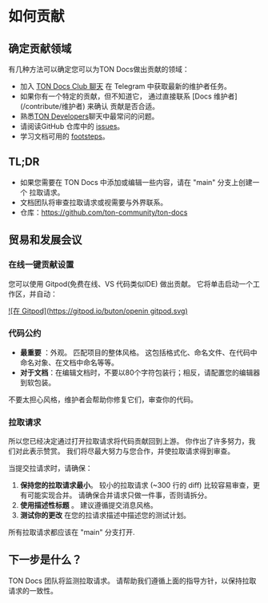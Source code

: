 # 如何贡献

## 确定贡献领域

有几种方法可以确定您可以为TON Docs做出贡献的领域：

- 加入 [TON Docs Club 聊天](https://t.me/+c-0fVO4XHQsyOWM8) 在 Telegram 中获取最新的维护者任务。
- 如果你有一个特定的贡献，但不知道它， 通过直接联系 [Docs 维护者] (/contribute/维护者) 来确认
  贡献是否合适。
- 熟悉[TON Developers](https://t.me/tondev_eng)聊天中最常问的问题。
- 请阅读GitHub 仓库中的 [issues](https://github.com/ton-community/ton-docs/issues)。
- 学习文档可用的 [footsteps](https://github.com/ton-society/ton-footsteps/issues?q=documentation)。

## TL;DR

- 如果您需要在 TON Docs 中添加或编辑一些内容，请在 "main" 分支上创建一个
  拉取请求。
- 文档团队将审查拉取请求或视需要与外界联系。
- 仓库：https://github.com/ton-community/ton-docs

## 贸易和发展会议

### 在线一键贡献设置

您可以使用 Gitpod(免费在线、VS 代码类似IDE) 做出贡献。 它将单击启动一个工作区，并自动：

[![在 Gitpod](https://gitpod.io/buton/openin gitpod.svg)](https://gitpod.io/#https://github.com/ton-community/ton-docs)

### 代码公约

- **最重要** ：外观。 匹配项目的整体风格。 这包括格式化、命名文件、在代码中命名对象、在文档中命名等等。
- **对于文档**：在编辑文档时，不要以80个字符包装行；相反，请配置您的编辑器到软包装。

不要太担心风格，维护者会帮助你修复它们，审查你的代码。

### 拉取请求

所以您已经决定通过打开拉取请求将代码贡献回到上游。 你作出了许多努力，我们对此表示赞赏。 我们将尽最大努力与您合作，并使拉取请求得到审查。

当提交拉请求时，请确保：

1. **保持您的拉取请求最小**。 较小的拉取请求 (~300 行的 diff) 比较容易审查，更有可能实现合并。 请确保合并请求只做一件事，否则请拆分。
2. **使用描述性标题** 。 建议遵循提交消息风格。
3. **测试你的更改** 在您的拉请求描述中描述您的测试计划。

所有拉取请求都应该在 "main" 分支打开.

## 下一步是什么？

TON Docs 团队将监测拉取请求。 请帮助我们遵循上面的指导方针，以保持拉取请求的一致性。
